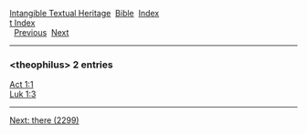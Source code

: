 [Intangible Textual Heritage](../../index)  [Bible](../index) 
[Index](index)   
[t Index](_t_)  
  [Previous](c11457)  [Next](c11459) 

------------------------------------------------------------------------

### &lt;theophilus&gt; 2 entries

[Act 1:1](../kjv/act001.htm#001)  
[Luk 1:3](../kjv/luk001.htm#003)  

------------------------------------------------------------------------

[Next: there (2299)](c11459)
